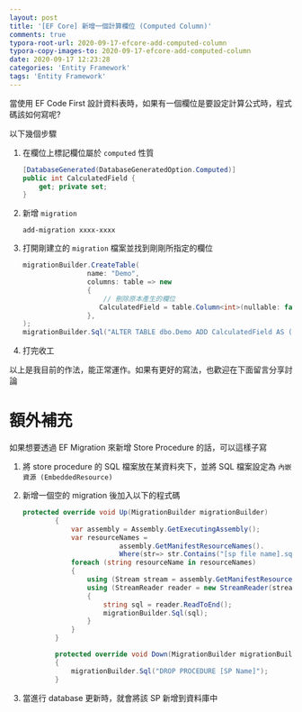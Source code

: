 ```yaml
---
layout: post
title: '[EF Core] 新增一個計算欄位 (Computed Column)'
comments: true
typora-root-url: 2020-09-17-efcore-add-computed-column
typora-copy-images-to: 2020-09-17-efcore-add-computed-column
date: 2020-09-17 12:23:28
categories: 'Entity Framework'
tags: 'Entity Framework'
---
```


當使用 EF Code First 設計資料表時，如果有一個欄位是要設定計算公式時，程式碼該如何寫呢?

<!-- more -->

以下幾個步驟

1. 在欄位上標記欄位屬於 `computed` 性質

   ```csharp
   [DatabaseGenerated(DatabaseGeneratedOption.Computed)]
   public int CalculatedField {
       get; private set;
   }
   ```

2. 新增 `migration` 

   ```
   add-migration xxxx-xxxx
   ```

3. 打開剛建立的 `migration` 檔案並找到剛剛所指定的欄位

   ```csharp
   migrationBuilder.CreateTable(
                   name: "Demo",
                   columns: table => new
                   {
                       // 刪除原本產生的欄位
                      CalculatedField = table.Column<int>(nullable: false, defaultValue: 0),
                   },
   );
   migrationBuilder.Sql("ALTER TABLE dbo.Demo ADD CalculatedField AS ([你的計算規則])");      
   ```

4. 打完收工

以上是我目前的作法，能正常運作。如果有更好的寫法，也歡迎在下面留言分享討論

# 額外補充

如果想要透過 EF Migration 來新增 Store Procedure 的話，可以這樣子寫

1. 將 store procedure 的 SQL 檔案放在某資料夾下，並將 SQL 檔案設定為 `內嵌資源 (EmbeddedResource)`

2. 新增一個空的 migration 後加入以下的程式碼

   ```csharp
   protected override void Up(MigrationBuilder migrationBuilder)
           {
               var assembly = Assembly.GetExecutingAssembly();
               var resourceNames =
                           assembly.GetManifestResourceNames().                        
                           Where(str=> str.Contains("[sp file name].sql"));
               foreach (string resourceName in resourceNames)
               {
                   using (Stream stream = assembly.GetManifestResourceStream(resourceName))
                   using (StreamReader reader = new StreamReader(stream))
                   {
                       string sql = reader.ReadToEnd();
                       migrationBuilder.Sql(sql);
                   }
               }
           }
   
           protected override void Down(MigrationBuilder migrationBuilder)
           {
               migrationBuilder.Sql("DROP PROCEDURE [SP Name]");
           }
   ```

3. 當進行 database 更新時，就會將該 SP 新增到資料庫中